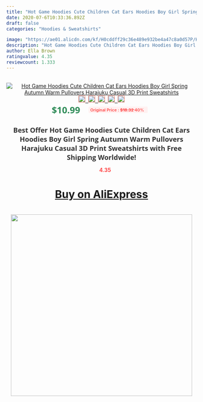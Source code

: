 ```yaml
---
title: "Hot Game Hoodies Cute Children Cat Ears Hoodies Boy Girl Spring Autumn Warm Pullovers Harajuku Casual 3D Print Sweatshirts"
date: 2020-07-6T10:33:36.892Z
draft: false
categories: "Hoodies & Sweatshirts"

image: "https://ae01.alicdn.com/kf/H0cddff29c36e489e932be4a47c8a0d57P/Hot-Game-Hoodies-Cute-Children-Cat-Ears-Hoodies-Boy-Girl-Spring-Autumn-Warm-Pullovers-Harajuku-Casual.jpg"
description: "Hot Game Hoodies Cute Children Cat Ears Hoodies Boy Girl Spring Autumn Warm Pullovers Harajuku Casual 3D Print Sweatshirts"
author: Ella Brown
ratingvalue: 4.35
reviewcount: 1.333
---
```

<br>
<div style="text-align: center;">
<a href="https://s.click.aliexpress.com/e/_AalCev" target="_blank" rel="nofollow noopener noreferrer"><img alt="Hot Game Hoodies Cute Children Cat Ears Hoodies Boy Girl Spring Autumn Warm Pullovers Harajuku Casual 3D Print Sweatshirts" class="magnifier-image" src="https://ae01.alicdn.com/kf/H0cddff29c36e489e932be4a47c8a0d57P/Hot-Game-Hoodies-Cute-Children-Cat-Ears-Hoodies-Boy-Girl-Spring-Autumn-Warm-Pullovers-Harajuku-Casual.jpg_640x640.jpg">
<br>
<img style="border:1px solid salmon" src="https://ae01.alicdn.com/kf/H0cddff29c36e489e932be4a47c8a0d57P/Hot-Game-Hoodies-Cute-Children-Cat-Ears-Hoodies-Boy-Girl-Spring-Autumn-Warm-Pullovers-Harajuku-Casual.jpg_120x120.jpg">&nbsp;&nbsp;<img style="border:1px solid salmon" src="https://ae01.alicdn.com/kf/H1144aabed3bb4e959f2dbd8990444494I/Hot-Game-Hoodies-Cute-Children-Cat-Ears-Hoodies-Boy-Girl-Spring-Autumn-Warm-Pullovers-Harajuku-Casual.jpg_120x120.jpg">&nbsp;&nbsp;<img style="border:1px solid salmon" src="https://ae01.alicdn.com/kf/Hed0f67ab5c1c496d97f7a2035058987bB/Hot-Game-Hoodies-Cute-Children-Cat-Ears-Hoodies-Boy-Girl-Spring-Autumn-Warm-Pullovers-Harajuku-Casual.jpg_120x120.jpg">&nbsp;&nbsp;<img style="border:1px solid salmon" src="https://ae01.alicdn.com/kf/H1ea77bb216d54f3bb8a598a4721184c9v/Hot-Game-Hoodies-Cute-Children-Cat-Ears-Hoodies-Boy-Girl-Spring-Autumn-Warm-Pullovers-Harajuku-Casual.jpg_120x120.jpg">&nbsp;&nbsp;<img style="border:1px solid salmon" src="https://ae01.alicdn.com/kf/Hf25fc4e809e349d69add97da9b9da809j/Hot-Game-Hoodies-Cute-Children-Cat-Ears-Hoodies-Boy-Girl-Spring-Autumn-Warm-Pullovers-Harajuku-Casual.jpg_120x120.jpg"></a></div><br0>
<div style="text-align: center;"><span style="background-color: white; border: 0px; box-sizing: border-box; color: seagreen; display: inline-block; font-family: &quot;open sans&quot; , &quot;arial&quot; , &quot;helvetica&quot; , sans-serif , &quot;heiti&quot;; font-size: 24px; font-stretch: inherit; font-weight: 700; line-height: inherit; margin: 0px 10px 0px 0px; padding: 0px; vertical-align: middle;">$10.99 </span>
<span style="background: rgb(255 , 241 , 241); border-radius: 3px; border: 0px; box-sizing: border-box; color: #ff4747; display: inline-block; font-family: inherit; font-size: 12px; font-stretch: inherit; font-style: inherit; font-variant: inherit; font-weight: 600; line-height: inherit; margin: 0px; padding: 2px 5px; transform: scale(0.9); vertical-align: middle;">Original Price : <b style="text-decoration: line-through;">$18.32 </b> 40%&nbsp;&nbsp;</span></div>
<h1 style="color: #333333; display: inline-block; font-family: &quot;open sans&quot; , &quot;arial&quot; , &quot;helvetica&quot; , sans-serif , &quot;heiti&quot;; font-size: 18px; font-stretch: inherit; font-weight: 700; text-align: center;">Best Offer Hot Game Hoodies Cute Children Cat Ears Hoodies Boy Girl Spring Autumn Warm Pullovers Harajuku Casual 3D Print Sweatshirts with Free Shipping Worldwide!</h1>
<div style="color: #ff4747; text-align: center;">
<img src="https://4.bp.blogspot.com/-M0ZcTcb-5uY/XleCXlxnR4I/AAAAAAAAAEc/OrjgMkXV1oMQFaCRZj5HQwOCBcu3w1FegCPcBGAYYCw/s1600/star.png" style="height: 15px;">&nbsp;<b>4.35</b></div>
<div class="button_cont" align="center"><a class="buynow_a" href="https://s.click.aliexpress.com/e/_AalCev" target="_blank" rel="nofollow noopener noreferrer"><H1>Buy on AliExpress</H1></a></div><br>
<div class="separator" style="clear: both; text-align: center;">
<img src="https://lh3.googleusercontent.com/-pTy5HemUv9M/XlePHvY0dAI/AAAAAAAAAE4/0nX5iRUoIWY8eMW9Dpxeirr157OZliDIgCLcBGAsYHQ/s1600/badge.gif" width="480">
</div>
